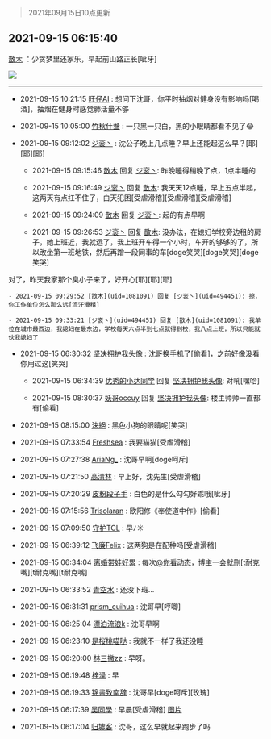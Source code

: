> 2021年09月15日10点更新
<link rel="stylesheet" href="https://cdn.jsdelivr.net/gh/taotie6/sampleJSON@main/css/photo_show.css">
<meta name="referrer" content="no-referrer" />


 ## 2021-09-15 06:15:40 

 [㪚木](https://www.coolapk.com/feed/29991797?shareKey=NWNjZGRlOGU2YjE3NjE0MTI5N2Y~) ：少贪梦里还家乐，早起前山路正长[呲牙] 

<div class="album">
<img class="img-item" src="http://image.coolapk.com/feed/2021/0915/06/1081091_239105fe_7736_8344@2494x3325.jpeg" />
</div>

 ------- 

- 2021-09-15 10:21:15 [旺仔AI](uid=1316908) : 想问下沈哥，你平时抽烟对健身没有影响吗[喝酒]，抽烟在健身时感觉肺活量不够 

- 2021-09-15 10:05:00 [竹秋什叁](uid=2319428) : 一只黑一只白，黑的小眼睛都看不见了😂 

- 2021-09-15 09:12:02 [ジ衮丶](uid=494451) : 沈公子晚上几点睡？早上还能起这么早？[耶][耶][耶] 

    - 2021-09-15 09:15:46 [㪚木](uid=1081091) 回复 [ジ衮丶](uid=494451): 昨晚睡得稍晚了点，1点半睡的 

    - 2021-09-15 09:16:49 [ジ衮丶](uid=494451) 回复 [㪚木](uid=1081091): 我天天12点睡，早上五点半起，这两天有点扛不住了，白天犯困[受虐滑稽][受虐滑稽][受虐滑稽] 

    - 2021-09-15 09:24:09 [㪚木](uid=1081091) 回复 [ジ衮丶](uid=494451): 起的有点早啊 

    - 2021-09-15 09:26:53 [ジ衮丶](uid=494451) 回复 [㪚木](uid=1081091): 没办法，在媳妇学校旁边租的房子，她上班近，我就远了，我上班开车得一个小时，车开的够够的了，所以改坐第一班地铁，然后再蹭一段同事的车[doge笑哭][doge笑哭][doge笑哭]

对了，昨天我家那个臭小子来了，好开心[耶][耶][耶] 

    - 2021-09-15 09:29:52 [㪚木](uid=1081091) 回复 [ジ衮丶](uid=494451): 擦，你工作单位怎么那么远[流汗滑稽] 

    - 2021-09-15 09:33:21 [ジ衮丶](uid=494451) 回复 [㪚木](uid=1081091): 我单位在城市最西边，我媳妇在最东边，学校每天六点半到七点就得到校，我八点上班，所以只能就伙我媳妇了 

- 2021-09-15 06:30:32 [坚决拥护我头像](uid=1738203) : 沈哥换手机了[偷看]，之前好像没看你用过这[笑哭] 

    - 2021-09-15 06:34:39 [优秀的小达同学](uid=3114536) 回复 [坚决拥护我头像](uid=1738203): 对吼[嘿哈] 

    - 2021-09-15 08:30:37 [妖哥occuy](uid=1388591) 回复 [坚决拥护我头像](uid=1738203): 楼主帅帅一直都有[偷看] 

- 2021-09-15 08:15:00 [決絕](uid=2288436) : 黑色小狗的眼睛呢[笑哭] 

- 2021-09-15 07:33:54 [Freshsea](uid=1997345) : 我要猫猫[受虐滑稽] 

- 2021-09-15 07:27:38 [AriaNg_](uid=3504887) : 沈哥早啊[doge呵斥] 

- 2021-09-15 07:21:50 [高清林](uid=8114305) : 早上好，沈先生[受虐滑稽] 

- 2021-09-15 07:20:29 [皮粉段子手](uid=884077) : 白色的是什么勾勾好乖哦[呲牙] 

- 2021-09-15 07:15:56 [Trisolaran](uid=3015789) : 欧阳修《奉使道中作》[偷看] 

- 2021-09-15 07:09:50 [守护TCL](uid=13196701) : 早ﾉ☀ 

- 2021-09-15 06:39:12 [飞廉Felix](uid=900024) : 这两狗是在配种吗[受虐滑稽] 

- 2021-09-15 06:34:04 [离婚带娃好累](uid=8385282) : 每次<a class="feed-link-uname" href="/u/你看动态">@你看动态</a>，博主一会就删[t耐克嘴][t耐克嘴][t耐克嘴] 

- 2021-09-15 06:33:52 [青空水](uid=2178733) : 还没下班... 

- 2021-09-15 06:31:31 [prism_cuihua](uid=1243854) : 沈哥早[哼唧] 

- 2021-09-15 06:25:04 [漂泊流浪k](uid=2407459) : 沈哥早啊 

- 2021-09-15 06:23:10 [是桜桃喵哒](uid=3800103) : 我就不一样了我还没睡 

- 2021-09-15 06:20:00 [林三撇zz](uid=1357950) : 早呀。 

- 2021-09-15 06:19:48 [梓泽](uid=778642) : 早 

- 2021-09-15 06:19:33 [锦書致南辞](uid=2423380) : 沈哥早[doge呵斥][玫瑰] 

- 2021-09-15 06:17:39 [吴同學](uid=1320218) : 早晨[受虐滑稽] [图片](http://image.coolapk.com/feed/2021/0915/06/1320218_97b7dcad_7857_5263@2172x2896.jpeg)

- 2021-09-15 06:17:04 [归墟客](uid=3287587) : 沈哥，这么早就起来跑步了吗 

